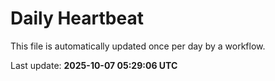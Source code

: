 # Daily Heartbeat
This file is automatically updated once per day by a workflow.

Last update: **2025-10-07 05:29:06 UTC**
